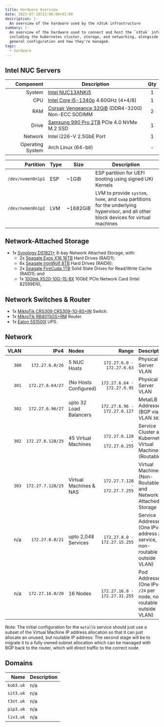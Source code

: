 ```yaml
---
title: Hardware Overview
date: 2023-07-18T22:00:00+01:00
description: |-
  An overview of the hardware used by the n3tuk infrastructure
summary: |-
  An overview of the hardware used to connect and host the `n3tuk` infrastructure,
  including the kubernetes cluster, storage, and networking, alongside the
  general configuration and how they're managed.
tags:
  - hardware
---
```


## Intel NUC Servers

|        Component | Description                                                        | Qty |
| ---------------: | ------------------------------------------------------------------ | :-: |
|           System | [Intel NUC13ANKi5][intel-nuc]                                      |  1  |
|              CPU | [Intel Core i5-1340p][intel-i5-1340p] 4.60GHz (4+4/8)              |  1  |
|              RAM | [Corsair Vengeance 32GiB][corsair-64gb] (DDR4-3200) Non-ECC SODIMM |  2  |
|            Drive | [Samsung 990 Pro 2TB][samsung-990pro-2tb] PCIe 4.0 NVMe M.2 SSD    |  1  |
|          Network | Intel i226-V 2.5GbE Port                                           |  1  |
| Operating System | Arch Linux (64-bit)                                                |  -  |

[intel-nuc]: https://www.intel.com/content/www/us/en/products/sku/233098/intel-nuc-13-pro-kit-nuc13anhi5/specifications.html
[intel-i5-1340p]: https://www.intel.com/content/www/us/en/products/sku/232126/intel-core-i51340p-processor-12m-cache-up-to-4-60-ghz/specifications.html
[corsair-64gb]: https://www.corsair.com/uk/en/p/memory/cmsx64gx4m2a3200c22/vengeancea-series-64gb-2-x-32gb-ddr4-sodimm-3200mhz-cl22-memory-kit-cmsx64gx4m2a3200c22
[samsung-990pro-2tb]: https://www.samsung.com/uk/memory-storage/nvme-ssd/990-pro-2tb-nvme-pcie-gen-4-mz-v9p2t0bw/

|         Partition | Type | Size     | Description                                                                                                                            |
| ----------------: | ---- | -------- | -------------------------------------------------------------------------------------------------------------------------------------- |
| `/dev/nvmen0n1p1` | ESP  | ~1GiB    | ESP partition for UEFI booting using signed UKI Kernels                                                                                |
| `/dev/nvmen0n1p2` | LVM  | ~1682GiB | LVM to provide `system`, `home`, and `swap` partitions for the underlying hypervisor, and all other block devices for virtual machines |

## Network-Attached Storage

- 1x [Synology DS1821+][synology-ds1821] 8-bay Network Attached Storage, with:
  - 2x [Seagate Exos X16 16TB][seagate-x16-16tb] Hard Drives (RAID1);
  - 6x [Seagate IronWolf 8TB][seagate-ironwolf-8tb] Hard Drives (RAID6);
  - 2x [Seagate FireCuda 1TB][seagate-firecuda-1tb] Solid State Drives for
    Read/Write Cache (RAID1); and
  - 1x [10Gtek X520-10G-1S-8X][10gtek-x520] 10GbE PCIe Network Card (Intel 82599EN),

[synology-ds1821]: https://www.synology.com/en-uk/products/DS1821+
[seagate-x16-16tb]: https://www.seagate.com/files/www-content/datasheets/pdfs/exos-x16-DS2011-1-1904US-en_US.pdf
[seagate-ironwolf-8tb]: https://www.seagate.com/www-content/datasheets/pdfs/ironwolf-12tb-emea-DS1904-20-2111GB-en_GB.pdf
[seagate-firecuda-1tb]: https://www.seagate.com/www-content/datasheets/pdfs/firecuda-510-ssd-DS1999-1-1812US-en_US.pdf
[10gtek-x520]: https://www.10gtek.com/10gnic

## Network Switches & Router

- 1x [MiktoTik CRS309 CRS309-1G-8S+IN][mikrotik-crs509] Switch.
- 1x [MikroTik RB4011iGS+RM][mikrotik-rb4011] Router.
- 1x [Eaton 5S1500I][eaton-5s1500i] UPS.

[mikrotik-crs509]: https://mikrotik.com/product/crs309_1g_8s_in
[mikrotik-rb4011]: https://mikrotik.com/product/rb4011igs_rm
[eaton-5s1500i]: https://www.eaton.com/gb/en-gb/skuPage.5S1500I.html

## Network

|  VLAN |              IPv4 | Nodes                  |                         Range | Description                                                                 |
| ----: | ----------------: | :--------------------- | ----------------------------: | :-------------------------------------------------------------------------- |
| `300` |   `172.27.6.0/26` | 5 NUC Hosts            |    `172.27.6.0 - 172.27.6.63` | Physical Server VLAN                                                        |
| `301` |  `172.27.6.64/27` | (No Hosts Configured)  |   `172.27.6.64 - 172.27.6.95` | Physical Server VLAN                                                        |
| `302` |  `172.27.6.96/27` | upto 32 Load Balancers |  `172.27.6.96 - 172.27.6.127` | MetalLB Addresses (BGP via VLAN `302`)                                      |
| `302` | `172.27.6.128/25` | 45 Virtual Machines    | `172.27.6.128 - 172.27.6.255` | Service Cluster and Kubernetes Virtual Machines (Routable)                  |
| `303` | `172.27.7.128/25` | Virtual Machines & NAS | `172.27.7.128 - 172.27.7.255` | Virtual Machines (Non-Routable) and Network Attached Storage                |
|   n/a |   `172.27.8.0/21` | upto 2,048 Services    |  `172.27.8.0 - 172.27.15.255` | Service Addresses (One IPv4 address per service, non-routable outside VLAN) |
|   n/a |  `172.27.16.0/20` | 16 Nodes               | `172.27.16.0 - 172.27.31.255` | Pod Addresses (One IPv4 `/24` per node, non-routable outside VLAN)          |

Note: The initial configuration for the `metallb` service should just use a
subset of the Virtual Machine IP address allocation so that it can just allocate
an unused, but routable IP address. The second stage will be to migrate it to a
fully owned subnet allocation which can be managed with BGP back to the router,
which will direct traffic to the correct node

## Domains

|      Name | Description |
| --------: | :---------- |
| `kub3.uk` | n/a         |
| `sit3.uk` | n/a         |
| `t3st.uk` | n/a         |
| `pip3.uk` | n/a         |
| `liv3.uk` | n/a         |
